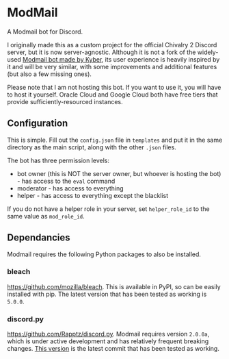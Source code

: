 # ModMail
A Modmail bot for Discord.

I originally made this as a custom project for the official Chivalry 2 Discord server, but it is now server-agnostic.
Although it is not a fork of the widely-used [Modmail bot made by Kyber](https://github.com/kyb3r/modmail), 
its user experience is heavily inspired by it and will be very similar, with some improvements and additional features (but also a few missing ones).

Please note that I am not hosting this bot. If you want to use it, you will have to host it yourself. Oracle Cloud
and Google Cloud both have free tiers that provide sufficiently-resourced instances.

## Configuration
This is simple. Fill out the `config.json` file in `templates` and put it in the same directory as the main script, along with the other `.json` files.

The bot has three permission levels:
- bot owner (this is NOT the server owner, but whoever is hosting the bot) - has access to the `eval` command
- moderator - has access to everything
- helper - has access to everything except the blacklist

If you do not have a helper role in your server, set `helper_role_id` to the same value as `mod_role_id`. 

## Dependancies
Modmail requires the following Python packages to also be installed.

### bleach
https://github.com/mozilla/bleach. This is available in PyPI, so can be easily installed with pip. The latest version that has been tested as working is `5.0.0`.

### discord.py
https://github.com/Rapptz/discord.py. Modmail requires version `2.0.0a`, which is under active development and has relatively frequent breaking changes.
[This version](https://github.com/Rapptz/discord.py/tree/5892bbd8b44fc8cff6b5bd2e476249e0a3d313c5) is the latest commit that has been tested as working.
